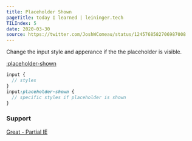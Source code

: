 ```yaml
---
title: Placeholder Shown
pageTitle: today I learned | leininger.tech
TILIndex: 5
date: 2020-03-30
source: https://twitter.com/JoshWComeau/status/1245768582706987008
---
```


Change the input style and apperance if the the placeholder is visible.

[:placeholder-shown](https://codepen.io/argyleink/pen/dyoaabK)

```scss
input {
  // styles
}
input:placeholder-shown {
  // specific styles if placeholder is shown
}
```

### Support
[Great - Partial IE](https://caniuse.com/?search=placeholder-shown)

